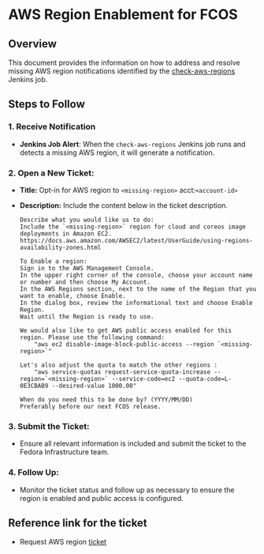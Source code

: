 # AWS Region Enablement for FCOS

## Overview

This document provides the information on how to address and resolve missing AWS region notifications identified by the [check-aws-regions](https://github.com/coreos/fedora-coreos-pipeline/blob/main/jobs/check-aws-regions.Jenkinsfile) Jenkins job. 

## Steps to Follow

### 1. Receive Notification

- **Jenkins Job Alert**: When the `check-aws-regions` Jenkins job runs and detects a missing AWS region, it will generate a notification.

### 2. Open a New Ticket:

- **Title:** Opt-in for AWS region to `<missing-region>` acct:`<account-id>`
- **Description:** Include the content below in the ticket description.

    ```
    Describe what you would like us to do:
    Include the `<missing-region>` region for cloud and coreos image deployments in Amazon EC2.
    https://docs.aws.amazon.com/AWSEC2/latest/UserGuide/using-regions-availability-zones.html

    To Enable a region:
    Sign in to the AWS Management Console.
    In the upper right corner of the console, choose your account name or number and then choose My Account.
    In the AWS Regions section, next to the name of the Region that you want to enable, choose Enable.
    In the dialog box, review the informational text and choose Enable Region.
    Wait until the Region is ready to use.

    We would also like to get AWS public access enabled for this region. Please use the following command:
        "aws ec2 disable-image-block-public-access --region `<missing-region>`"

    Let's also adjust the quota to match the other regions :
        "aws service-quotas request-service-quota-increase --region=`<missing-region>` --service-code=ec2 --quota-code=L-0E3CBAB9 --desired-value 1000.00"

    When do you need this to be done by? (YYYY/MM/DD)
    Preferably before our next FCOS release.
    ```

### 3. Submit the Ticket:

- Ensure all relevant information is included and submit the ticket to the Fedora Infrastructure team.

### 4. Follow Up:

- Monitor the ticket status and follow up as necessary to ensure the region is enabled and public access is configured.

## Reference link for the ticket

- Request AWS region [ticket](https://pagure.io/fedora-infrastructure/issue/11707)